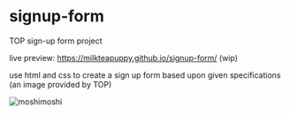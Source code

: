 # signup-form

TOP sign-up form project

live preview: https://milkteapuppy.github.io/signup-form/ (wip)

use html and css to create a sign up form based upon given specifications
(an image provided by TOP)

![moshimoshi](https://github.com/milkteapuppy/signup-form/images/moshi.gif)

